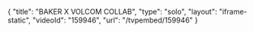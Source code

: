 {
    "title": "BAKER X VOLCOM COLLAB",
    "type": "solo",
    "layout": "iframe-static",
    "videoId": "159946",
    "url": "\/tvpembed\/159946"
}
